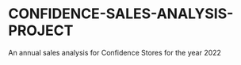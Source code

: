 # CONFIDENCE-SALES-ANALYSIS-PROJECT
An annual sales analysis for Confidence Stores for the year 2022
